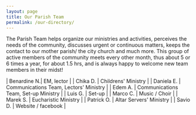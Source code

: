 ```yaml
---
layout: page
title: Our Parish Team
permalink: /our-directory/
---
```


The Parish Team helps organize our ministries and activities, perceives the needs of the community, discusses urgent or continuous matters, keeps the contact to our mother parish/ the city church and much more.
This group of active members of the community meets every other month, thus about 5 or 6 times a year, for about 1.5 hrs, and is always happy to welcome new team members in their midst! 

| Benardine N.| EM, lector |
| Chika D.    | Childrens' Ministry |
| Daniela E.  | Communications Team, Lectors' Ministry |
| Edem A.     | Communications Team, Set-up Ministry |
| Luis G.     | Set-up |
| Marco C.    | Music / Choir |
| Marek S.    | Eucharistic Ministry |
| Patrick O.  | Altar Servers' Ministry |
| Savio D.    | Website / facebook |
